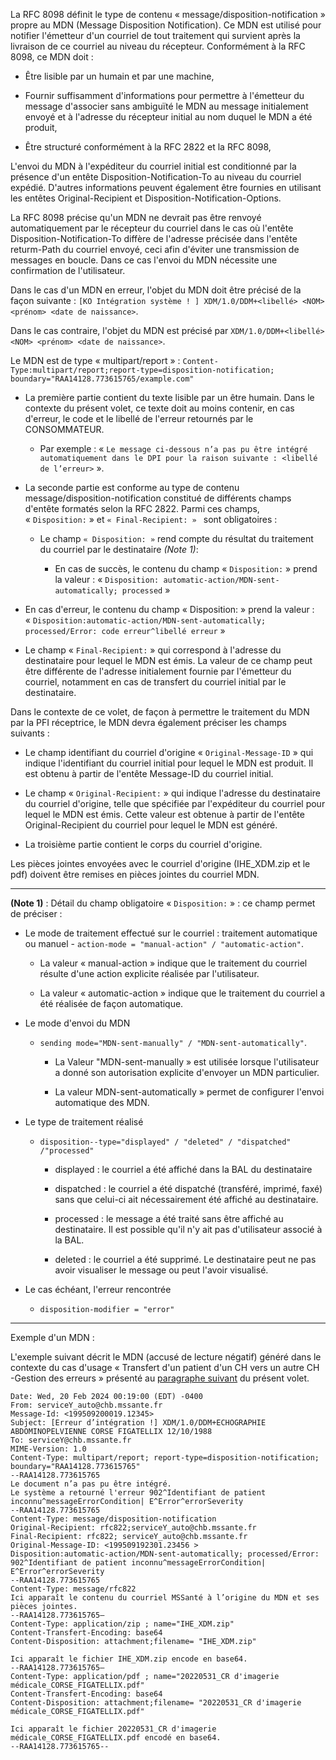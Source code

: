 La RFC 8098 définit le type de contenu
« message/disposition-notification » propre au MDN (Message
Disposition Notification). Ce MDN est utilisé pour notifier
l'émetteur d'un courriel de tout traitement qui survient après la
livraison de ce courriel au niveau du récepteur. Conformément à la RFC
8098, ce MDN doit :

-   Être lisible par un humain et par une machine,

-   Fournir suffisamment d'informations pour permettre à l'émetteur du
    message d'associer sans ambiguïté le MDN au message
    initialement envoyé et à l'adresse du récepteur initial au nom
    duquel le MDN a été produit,

-   Être structuré conformément à la RFC 2822 et la RFC 8098,

L'envoi du MDN à l'expéditeur du courriel initial est
conditionné par la présence d'un entête Disposition-Notification-To au
niveau du courriel expédié. D'autres informations peuvent également être
fournies en utilisant les entêtes Original-Recipient et
Disposition-Notification-Options.

La RFC 8098 précise qu'un MDN ne devrait pas être renvoyé
automatiquement par le récepteur du courriel dans le cas où l'entête
Disposition-Notification-To diffère de l'adresse précisée dans l'entête
returm-Path du courriel envoyé, ceci afin d'éviter une transmission de
messages en boucle. Dans ce cas l'envoi du MDN nécessite une
confirmation de l'utilisateur.

Dans le cas d'un MDN en erreur, l'objet du MDN doit être précisé
de la façon suivante : `[KO Intégration système ! ] XDM/1.0/DDM+<libellé> <NOM> <prénom> <date de naissance>`.

Dans le cas contraire, l'objet du MDN est précisé par `XDM/1.0/DDM+<libellé> <NOM> <prénom> <date de naissance>`.

Le MDN est de type « multipart/report » :
`Content-Type:multipart/report;report-type=disposition-notification; boundary="RAA14128.773615765/example.com"`

-   La première partie contient du texte lisible par un être humain.
    Dans le contexte du présent volet, ce texte doit au moins contenir,
    en cas d'erreur, le code et le libellé de l'erreur retournés par le
    CONSOMMATEUR.

    -   Par exemple : « `Le message ci-dessous n’a pas pu être intégré automatiquement dans le DPI pour la raison suivante : <libellé de l’erreur>` ».

-   La seconde partie est conforme au type de contenu message/disposition-notification constitué de différents champs d'entête formatés selon la RFC 2822. Parmi ces champs, « `Disposition:` » et `« Final-Recipient: » ` sont obligatoires :

    -   Le champ `« Disposition: »` rend compte du résultat du traitement du courriel par le destinataire _(Note 1)_:

        -   En cas de succès, le contenu du champ « `Disposition:` » prend la valeur : « `Disposition: automatic-action/MDN-sent-automatically; processed` »

-   En cas d'erreur, le contenu du champ « Disposition: » prend la valeur : « `Disposition:automatic-action/MDN-sent-automatically; processed/Error: code erreur^libellé erreur` »
-   Le champ « `Final-Recipient:` » qui correspond à l'adresse du destinataire pour lequel le MDN est émis. La valeur de ce champ peut être différente de l'adresse initialement fournie par l'émetteur du courriel, notamment en cas de transfert du courriel initial par le destinataire.

Dans le contexte de ce volet, de façon à permettre le traitement du MDN par la PFI réceptrice, le MDN devra également préciser les champs suivants :

-   Le champ identifiant du courriel d'origine « `Original-Message-ID` » qui indique l'identifiant du courriel initial pour lequel le MDN est produit. Il est obtenu à partir de l'entête Message-ID du courriel initial.

-   Le champ « `Original-Recipient:` » qui indique l'adresse du destinataire du courriel d'origine, telle que spécifiée par l'expéditeur du courriel pour lequel le MDN est émis. Cette valeur est obtenue à partir de l'entête Original-Recipient du courriel pour lequel le MDN est généré.
-   La troisième partie contient le corps du courriel d'origine.

Les pièces jointes envoyées avec le courriel d'origine (IHE_XDM.zip et le pdf) doivent être remises en pièces jointes du courriel MDN.

------------------------------------------
 **(Note 1)** : Détail du champ obligatoire « `Disposition:` » : ce champ permet de préciser :
 -   Le mode de traitement effectué sur le courriel : traitement automatique ou manuel
    -   `action-mode = "manual-action" / "automatic-action"`.

        -   La valeur « manual-action » indique que le traitement du courriel résulte d'une action explicite réalisée par l'utilisateur.

        -   La valeur « automatic-action » indique que le traitement du courriel a été réalisée de façon automatique.

-   Le mode d'envoi du MDN

    -   `sending mode="MDN-sent-manually" / "MDN-sent-automatically"`.

        -   La Valeur "MDN-sent-manually » est utilisée lorsque l'utilisateur a donné son autorisation explicite d'envoyer un MDN particulier.

        -   La valeur MDN-sent-automatically » permet de configurer l'envoi automatique des MDN.

-   Le type de traitement réalisé

    -   `disposition--type="displayed" / "deleted" / "dispatched" /"processed"`

        -   displayed : le courriel a été affiché dans la BAL du destinataire

        -   dispatched : le courriel a été dispatché (transféré, imprimé, faxé) sans que celui-ci ait nécessairement été affiché au destinataire.

        -   processed : le message a été traité sans être affiché au destinataire. Il est possible qu'il n'y ait pas d'utilisateur associé à la BAL.

        -   deleted : le courriel a été supprimé. Le destinataire peut ne pas avoir visualiser le message ou peut l'avoir visualisé.

-   Le cas échéant, l'erreur rencontrée

    -   `disposition-modifier = "error"`

------------------------------------------

Exemple d'un MDN :

L'exemple suivant décrit le MDN (accusé de lecture négatif) généré dans le contexte du cas d'usage « Transfert d'un patient d'un CH vers un autre CH -Gestion des erreurs » présenté au [paragraphe suivant](cas-usage.html#description-du-cas-en-erreur) du présent volet.

```
Date: Wed, 20 Feb 2024 00:19:00 (EDT) -0400
From: serviceY_auto@chb.mssante.fr
Message-Id: <199509200019.12345>
Subject: [Erreur d’intégration !] XDM/1.0/DDM+ECHOGRAPHIE ABDOMINOPELVIENNE CORSE FIGATELLIX 12/10/1988
To: serviceY@chb.mssante.fr
MIME-Version: 1.0
Content-Type: multipart/report; report-type=disposition-notification; boundary="RAA14128.773615765"
--RAA14128.773615765
Le document n’a pas pu être intégré.
Le système a retourné l'erreur 902^Identifiant de patient inconnu^messageErrorCondition| E^Error^errorSeverity
--RAA14128.773615765
Content-Type: message/disposition-notification
Original-Recipient: rfc822;serviceY_auto@chb.mssante.fr 
Final-Recipient: rfc822; serviceY_auto@chb.mssante.fr 
Original-Message-ID: <199509192301.23456 >
Disposition:automatic-action/MDN-sent-automatically; processed/Error: 902^Identifiant de patient inconnu^messageErrorCondition| E^Error^errorSeverity
--RAA14128.773615765
Content-Type: message/rfc822
Ici apparaît le contenu du courriel MSSanté à l’origine du MDN et ses pièces jointes.
--RAA14128.773615765—
Content-Type: application/zip ; name="IHE_XDM.zip"
Content-Transfert-Encoding: base64
Content-Disposition: attachment;filename= "IHE_XDM.zip"

Ici apparaît le fichier IHE_XDM.zip encode en base64.
--RAA14128.773615765—
Content-Type: application/pdf ; name="20220531_CR d'imagerie médicale_CORSE_FIGATELLIX.pdf"
Content-Transfert-Encoding: base64
Content-Disposition: attachment;filename= "20220531_CR d'imagerie médicale_CORSE_FIGATELLIX.pdf"

Ici apparaît le fichier 20220531_CR d'imagerie médicale_CORSE_FIGATELLIX.pdf encodé en base64.
--RAA14128.773615765--

```